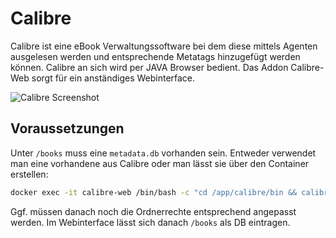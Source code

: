 # Calibre
Calibre ist eine eBook Verwaltungssoftware bei dem diese mittels Agenten ausgelesen werden und entsprechende Metatags hinzugefügt werden können.
Calibre an sich wird per JAVA Browser bedient. Das Addon Calibre-Web sorgt für ein anständiges Webinterface.

![Calibre Screenshot](https://raw.githubusercontent.com/cbirkenbeul/docker-homelab/master/ressources/img/calibre.png)

## Voraussetzungen
Unter `/books` muss eine `metadata.db` vorhanden sein. Entweder verwendet man eine vorhandene aus Calibre oder man lässt sie über den Container erstellen:

```sh
docker exec -it calibre-web /bin/bash -c "cd /app/calibre/bin && calibredb restore_database --really-do-it --with-library /books"
```
Ggf. müssen danach noch die Ordnerrechte entsprechend angepasst werden. Im Webinterface lässt sich danach `/books` als DB eintragen.
